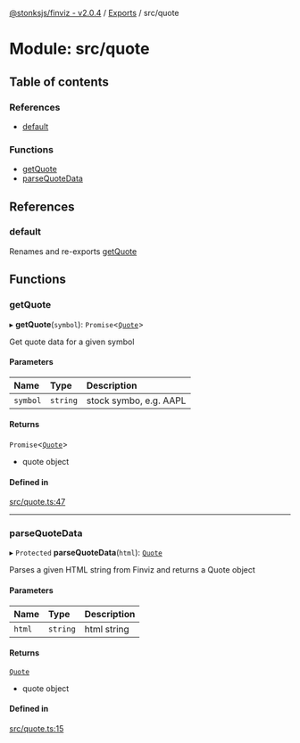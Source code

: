 [@stonksjs/finviz - v2.0.4](../README.md) / [Exports](../modules.md) / src/quote

# Module: src/quote

## Table of contents

### References

- [default](src_quote.md#default)

### Functions

- [getQuote](src_quote.md#getquote)
- [parseQuoteData](src_quote.md#parsequotedata)

## References

### default

Renames and re-exports [getQuote](src_quote.md#getquote)

## Functions

### getQuote

▸ **getQuote**(`symbol`): `Promise`<[`Quote`](src_types.md#quote)\>

Get quote data for a given symbol

#### Parameters

| Name     | Type     | Description            |
| :------- | :------- | :--------------------- |
| `symbol` | `string` | stock symbo, e.g. AAPL |

#### Returns

`Promise`<[`Quote`](src_types.md#quote)\>

- quote object

#### Defined in

[src/quote.ts:47](https://github.com/nielse63/stonksjs/blob/main/packages/finviz/src/quote.ts#L47)

---

### parseQuoteData

▸ `Protected` **parseQuoteData**(`html`): [`Quote`](src_types.md#quote)

Parses a given HTML string from Finviz and returns a Quote object

#### Parameters

| Name   | Type     | Description |
| :----- | :------- | :---------- |
| `html` | `string` | html string |

#### Returns

[`Quote`](src_types.md#quote)

- quote object

#### Defined in

[src/quote.ts:15](https://github.com/nielse63/stonksjs/blob/main/packages/finviz/src/quote.ts#L15)
